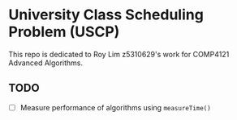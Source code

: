 # University Class Scheduling Problem (USCP)

This repo is dedicated to Roy Lim z5310629's work for COMP4121 Advanced Algorithms.

## TODO

- [ ] Measure performance of algorithms using `measureTime()` 